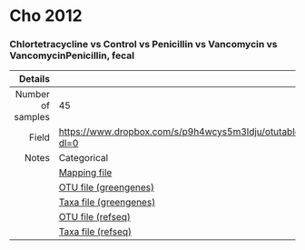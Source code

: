 # Cho 2012

### Chlortetracycline vs Control vs Penicillin vs Vancomycin vs VancomycinPenicillin, fecal


| Details        |             |
| -------------: |-------------|
| Number of samples | 45
| Field | https://www.dropbox.com/s/p9h4wcys5m3ldju/otutable.txt?dl=0
| Notes | Categorical
| | [Mapping file](https://www.dropbox.com/s/p9h4wcys5m3ldju/otutable.txt?dl=0)
| | [OTU file (greengenes)]()
| | [Taxa file (greengenes)]()
| | [OTU file (refseq)]()
| | [Taxa file (refseq)]()